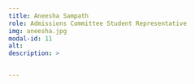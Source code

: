 ```yaml
---
title: Aneesha Sampath
role: Admissions Committee Student Representative
img: aneesha.jpg
modal-id: 11
alt: 
description: >


---
```


